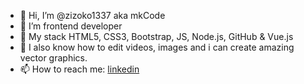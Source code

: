- 👋 Hi, I’m @zizoko1337 aka mkCode
- 👀 I’m frontend developer
- 🌱 My stack HTML5, CSS3, Bootstrap, JS, Node.js, GitHub & Vue.js
- 🔨 I also know how to edit videos, images and i can create amazing vector graphics.
- 📫 How to reach me: <a href="https://www.linkedin.com/in/mateusz-kr%C3%B3l-01b731185/">linkedin</a>

<!---
zizoko1337/zizoko1337 is a ✨ special ✨ repository because its `README.md` (this file) appears on your GitHub profile.
You can click the Preview link to take a look at your changes.
--->
